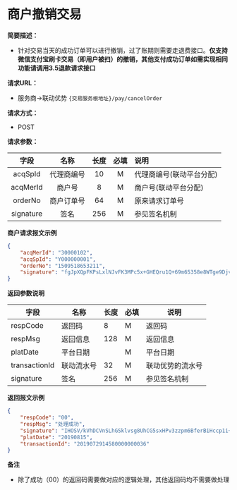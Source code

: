 # 商户撤销交易

**简要描述：** 
- 针对交易当天的成功订单可以进行撤销，过了账期则需要走退费接口。**仅支持微信支付宝刷卡交易（即用户被扫）的撤销，其他支付成功订单如需实现相同功能请调用3.5退款请求接口**

**请求URL：** 
- 服务商->联动优势
`{交易服务根地址}/pay/cancelOrder`

**请求方式：**
- POST 

**请求参数：** 

|	字段	 |	名称	  |	长度  	|	必填  	|	说明	  |
|:--------:|:--------:|:--------:|:--------:|:--------|
|	acqSpId	|	代理商编号	|	10	|	M	|	代理商编号(联动平台分配)	|
|	acqMerId	|	商户号	|	8	|	M	|	商户号(联动平台分配)	|
|	orderNo	|	商户订单号	|	64	|	M	|	原来请求订单号	  |
|	signature	|	签名	|	256	|	M	|	参见签名机制	|

 **商户请求报文示例**

```json
{
	"acqMerId": "30000102",
	"acqSpId": "Y000000001",
	"orderNo": "1509518653211",
	"signature": "fgJpXQpFKPsLxlNJvFK3MPc5x+GHEQru1Q+69m65358e8WTge9Djv9qT6wkJOijPOESOZNaWM1mDCePA7WaeWwdR9CjjLTzf9gVKmFNcSehTbUl2JW8WSg09dPqkfbZq9SFrg6vGC5HHf/Z9YJF82gtVlzIt4SzwxGx//EzTyPM="
}
```

 **返回参数说明** 

|	字段	|	名称	|	长度	|	必填	|	说明	|
|--------|--------|--------|--------|--------|
|	respCode	|	返回码	|	8	|	M	|	返回码	|
|	respMsg	|	返回信息	|	128	|	M	|	返回信息	|
|	platDate	|	平台日期	|		|	M	|	平台日期   |
|	transactionId	|	联动流水号	|	32	|	M	|	联动优势的流水号|
|	signature	|	签名	|	256	|	M	|	参见签名机制	|

 **返回报文示例**

```json
{
    "respCode": "00",
    "respMsg": "处理成功",
    "signature": "IHOSV/kVhDCVnSLhGSklvsg8UhCG5sxHPv3zzpm6BferBiHccp1i+LHPe0OP2ZVoTrIVf39ihYTTNmAoezUpz6UwXcLD9/0rwt0UjsDSpM4K3diYnzQsLCp0g/Gde14TypB7gxyxLnC5EKDmPYecH+hIKctVTz1WlM+fbemItvw=",
    "platDate": "20190815",
    "transactionId": "2019072914580000000036"
}
```



**备注** 

- 除了成功（00）的返回码需要做对应的逻辑处理，其他返回码均不需要做处理
